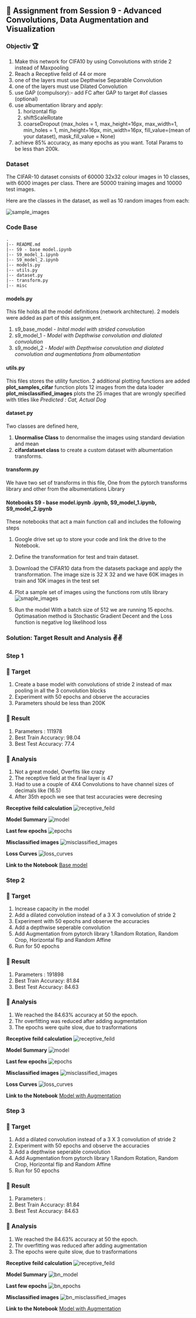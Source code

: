 ## 🤖 Assignment from Session 9 - Advanced Convolutions, Data Augmentation and Visualization

### Objectiv 🏆 
1. Make this network for CIFA10 by using Convolutions with stride 2 instead of Maxpooling
2. Reach a Receptive feild of 44 or more
3. one of the layers must use Depthwise Separable Convolution
4. one of the layers must use Dilated Convolution
5. use GAP (compulsory):- add FC after GAP to target #of classes (optional)
6. use albumentation library and apply:
   1. horizontal flip
   2. shiftScaleRotate
   3. coarseDropout (max_holes = 1, max_height=16px, max_width=1, min_holes = 1, min_height=16px, min_width=16px, fill_value=(mean of your dataset), mask_fill_value = None)
7. achieve 85% accuracy, as many epochs as you want. Total Params to be less than 200k.

### Dataset
The CIFAR-10 dataset consists of 60000 32x32 colour images in 10 classes, with 6000 images per class. There are 50000 training images and 10000 test images.

Here are the classes in the dataset, as well as 10 random images from each:

![sample_images](https://github.com/prarthananbhat/ERA/blob/master/Session_8/misc/sample_images_downloaded.png)

### Code Base
```
.
|-- README.md
|-- S9 - base model.ipynb
|-- S9_model_1.ipynb
|-- S9_model_2.ipynb
|-- models.py
|-- utils.py
|-- dataset.py
|-- transform.py
|-- misc
```

#### models.py
This file holds all the model definitions (network architecture). 2 models were added as part of this assignm,ent. 
1. s9_base_model - *Inital model with strided convolution*
2. s9_model_1 - *Model with Depthwise convolution and dialated convolution*
3. s9_model_2 - *Model with Depthwise convolution and dialated convolution and augmentations from albumentation*


#### utils.py
This files stores the utility function. 2 additional plotting functions are added
**plot_samples_cifar** function plots 12 images from the data loader
**plot_misclassified_images** plots the 25 images that are wrongly specified with titles like *Predicted : Cat, Actual Dog*

#### dataset.py
Two classes are defined here,
1. **Unormalise Class** to denormalise the images using standard deviation and mean
2. **cifardataset class** to create a custom dataset with albumentation transforms.

#### transform.py
We have two set of transforms in this file, One from the pytorch transforms library and other from the albumentations Library

#### Notebooks S9 - base model.ipynb .ipynb, S9_model_1.ipynb, S9_model_2.ipynb
These notebooks that act a main function call and includes the following steps

1. Google drive set up to store your code and link the drive to the Notebook.
2. Define the transformation for test and train dataset. 
3. Download the CIFAR10 data from the datasets package and apply the transformation.
 The image size is 32 X 32 and we have 60K images in train and 10K images in the test set

4. Plot a sample set of images using the functions rom utils library
![smaple_images](https://github.com/prarthananbhat/ERA/blob/master/Session_8/misc/Sample%20Images.png)

6. Run the model
With a batch size of 512 we are running 15 epochs.
Optimasation method is Stochastic Gradient Decent and the Loss function is  negative log likelihood loss


### Solution: Target Result and Analysis ✌✌️
### Step 1
### 🎯 Target
1. Create a base model with convolutions of stride 2 instead of max pooling in all the 3 convolution blocks
2. Experiment with 50 epochs and observe the accuracies
3. Parameters should be less than 200K

### 💪 Result
1. Parameters : 111978
2. Best Train Accuracy: 98.04
3. Best Test Accuracy: 77.4

### 👀 Analysis
1. Not a great model, Overfits like crazy 
2. The receptive field at the final layer is 47
3. Had to use a couple of 4X4 Convolutions to have channel sizes of decimals like (16.5)
4. After 35th epoch we see that test accuracies were decresing

**Receptive feild calculation**
![receptive_feild](https://github.com/prarthananbhat/ERA/blob/master/Session_9/misc/Step%201/receptive%20feild%20calculations.png)

**Model Summary**
![model](https://github.com/prarthananbhat/ERA/blob/master/Session_9/misc/Step%201/base_model.png)

**Last few epochs**
![epochs](https://github.com/prarthananbhat/ERA/blob/master/Session_9/misc/Step%201/base_model_epochs.png)

**Misclassified images**
![misclassified_images](https://github.com/prarthananbhat/ERA/blob/master/Session_9/misc/Step%201/missclassified%20images.png)

**Loss Curves**
![loss_curves](https://github.com/prarthananbhat/ERA/blob/master/Session_9/misc/Step%201/base_model_loss_curves.png)

**Link to the Notebook**
[Base model](https://github.com/prarthananbhat/ERA/blob/master/Session_9/S9%20-%20base%20model.ipynb)



### Step 2
### 🎯 Target
1. Increase capacity in the model
2. Add a dilated convolution instead of a 3 X 3 convolution of stride 2
3. Experiment with 50 epochs and observe the accuracies
4. Add a depthwise seperable convolution
5. Add Augmentation from pytorch library
   1.Random Rotation, Random Crop, Horizontal flip and Random Affine 
6. Run for 50 epochs

### 💪 Result
1. Parameters : 191898
2. Best Train Accuracy: 81.84
3. Best Test Accuracy: 84.63

### 👀 Analysis
1. We reached the 84.63% accuracy at 50 the epoch.
2. Thr overfitting was reduced after adding augmentation
3. The epochs were quite slow, due to trasformations

**Receptive feild calculation**
![receptive_feild](https://github.com/prarthananbhat/ERA/blob/master/Session_9/misc/Step%202/Receptive%20Feild%20Calculations.png)

**Model Summary**
![model](https://github.com/prarthananbhat/ERA/blob/master/Session_9/misc/Step%202/model.png)

**Last few epochs**
![epochs](https://github.com/prarthananbhat/ERA/blob/master/Session_9/misc/Step%202/epochs.png)

**Misclassified images**
![misclassified_images](https://github.com/prarthananbhat/ERA/blob/master/Session_9/misc/Step%202/missclassified_images.png)

**Loss Curves**
![loss_curves](https://github.com/prarthananbhat/ERA/blob/master/Session_9/misc/Step%202/loss_curves.png)

**Link to the Notebook**
[Model with Augmentation](https://github.com/prarthananbhat/ERA/blob/master/Session_9/S9_model_1.ipynb)


### Step 3
### 🎯 Target
1. Add a dilated convolution instead of a 3 X 3 convolution of stride 2
2. Experiment with 50 epochs and observe the accuracies
3. Add a depthwise seperable convolution
4. Add Augmentation from pytorch library
   1.Random Rotation, Random Crop, Horizontal flip and Random Affine 
6. Run for 50 epochs

### 💪 Result
1. Parameters : 
2. Best Train Accuracy: 81.84
3. Best Test Accuracy: 84.63

### 👀 Analysis
1. We reached the 84.63% accuracy at 50 the epoch.
2. Thr overfitting was reduced after adding augmentation
3. The epochs were quite slow, due to trasformations

**Receptive feild calculation**
![receptive_feild]()

**Model Summary**
![bn_model]()

**Last few epochs**
![bn_epochs]()

**Misclassified images**
![bn_misclassified_images]()

**Link to the Notebook**
[Model with Augmentation]()




